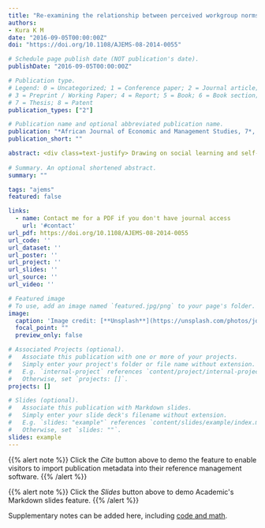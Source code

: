 ```yaml
---
title: "Re-examining the relationship between perceived workgroup norms, self-regulatory efficacy and deviant workplace behaviour"
authors:
- Kura K M
date: "2016-09-05T00:00:00Z"
doi: "https://doi.org/10.1108/AJEMS-08-2014-0055"

# Schedule page publish date (NOT publication's date).
publishDate: "2016-09-05T00:00:00Z"

# Publication type.
# Legend: 0 = Uncategorized; 1 = Conference paper; 2 = Journal article;
# 3 = Preprint / Working Paper; 4 = Report; 5 = Book; 6 = Book section;
# 7 = Thesis; 8 = Patent
publication_types: ["2"]

# Publication name and optional abbreviated publication name.
publication: "*African Journal of Economic and Management Studies, 7*, 379-396"
publication_short: ""

abstract: <div class=text-justify> Drawing on social learning and self-efficacy theories, the purpose of this paper is to examine links among perceived workgroup norms, self-regulatory efficacy, and deviant workplace behaviours. Faculty members from universities located in the northwest geopolitical zone of Nigeria participated. Partial least squares path modelling tested moderation of self-regulatory efficacy on the relationship between perceived workgroup norms and deviant workplace behaviours.Findings suggest a positive relationship between perceived descriptive norms and deviant workplace behaviours. A hypothesised effect of perceived injunctive norms on deviant workplace behaviours was not supported. Results also suggest interaction terms representing perceived descriptive norms and self-regulatory efficacy are significant. Similar results regarding moderation of self-regulatory efficacy on the relationship between perceived injunctive norms and deviant workplace behaviours were found. Findings support the view that self-regulatory efficacy overrides predispositions individuals hold to engage in deviant workplace behaviours. Research limitations/implications A cross-sectional design did not allow causal inferences, and self report data associate with common method variance and social-desirability bias Individual factors should be considered during selection in Nigerian universities. Moderation of self-regulatory efficacy suggests self-regulation minimises individual engagement in deviant acts. Thus, human resources managers in Nigerian universities should consider self regulatory efficacy as a selection criterion when hiring academicians. This can be achieved by conducting personality inventory tests to screen those whose values are incompatible. Although extant research on organisational socialisation demonstrates mix findings regarding the link between perceived workgroup norms and deviant workbehaviours, this study tests whether self-regulatory efficacy addresses these inconsistencies. </div>
 
# Summary. An optional shortened abstract.
summary: ""

tags: "ajems"
featured: false

links:
  - name: Contact me for a PDF if you don't have journal access
    url: '#contact'
url_pdf: https://doi.org/10.1108/AJEMS-08-2014-0055
url_code: ''
url_dataset: ''
url_poster: ''
url_project: ''
url_slides: ''
url_source: ''
url_video: ''

# Featured image
# To use, add an image named `featured.jpg/png` to your page's folder. 
image:
  caption: 'Image credit: [**Unsplash**](https://unsplash.com/photos/jdD8gXaTZsc)'
  focal_point: ""
  preview_only: false

# Associated Projects (optional).
#   Associate this publication with one or more of your projects.
#   Simply enter your project's folder or file name without extension.
#   E.g. `internal-project` references `content/project/internal-project/index.md`.
#   Otherwise, set `projects: []`.
projects: []

# Slides (optional).
#   Associate this publication with Markdown slides.
#   Simply enter your slide deck's filename without extension.
#   E.g. `slides: "example"` references `content/slides/example/index.md`.
#   Otherwise, set `slides: ""`.
slides: example
---
```


{{% alert note %}}
Click the *Cite* button above to demo the feature to enable visitors to import publication metadata into their reference management software.
{{% /alert %}}

{{% alert note %}}
Click the *Slides* button above to demo Academic's Markdown slides feature.
{{% /alert %}}

Supplementary notes can be added here, including [code and math](https://sourcethemes.com/academic/docs/writing-markdown-latex/).
